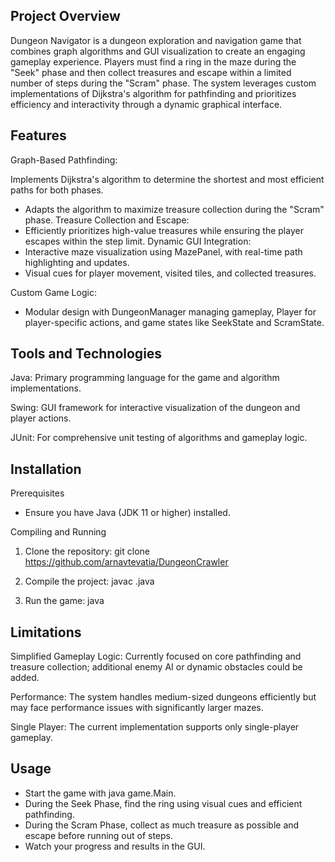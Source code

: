 ## Project Overview
Dungeon Navigator is a dungeon exploration and navigation game that combines graph algorithms and GUI visualization to create an engaging gameplay experience. Players must find a ring in the maze during the "Seek" phase and then collect treasures and escape within a limited number of steps during the "Scram" phase. The system leverages custom implementations of Dijkstra's algorithm for pathfinding and prioritizes efficiency and interactivity through a dynamic graphical interface.

## Features
Graph-Based Pathfinding:

Implements Dijkstra's algorithm to determine the shortest and most efficient paths for both phases.
- Adapts the algorithm to maximize treasure collection during the "Scram" phase.
Treasure Collection and Escape:
- Efficiently prioritizes high-value treasures while ensuring the player escapes within the step limit.
Dynamic GUI Integration:
- Interactive maze visualization using MazePanel, with real-time path highlighting and updates.
- Visual cues for player movement, visited tiles, and collected treasures.

Custom Game Logic:
- Modular design with DungeonManager managing gameplay, Player for player-specific actions, and game states like SeekState and ScramState.

## Tools and Technologies
Java: Primary programming language for the game and algorithm implementations.

Swing: GUI framework for interactive visualization of the dungeon and player actions.

JUnit: For comprehensive unit testing of algorithms and gameplay logic.
## Installation
Prerequisites
- Ensure you have Java (JDK 11 or higher) installed.

Compiling and Running
1. Clone the repository:
git clone https://github.com/arnavtevatia/DungeonCrawler

2. Compile the project:
javac <main-class-path>.java

3. Run the game:
java <main-class-path>

## Limitations
Simplified Gameplay Logic: Currently focused on core pathfinding and treasure collection; additional enemy AI or dynamic obstacles could be added.

Performance: The system handles medium-sized dungeons efficiently but may face performance issues with significantly larger mazes.

Single Player: The current implementation supports only single-player gameplay.
## Usage
- Start the game with java game.Main.
- During the Seek Phase, find the ring using visual cues and efficient pathfinding.
- During the Scram Phase, collect as much treasure as possible and escape before running out of steps.
- Watch your progress and results in the GUI.
